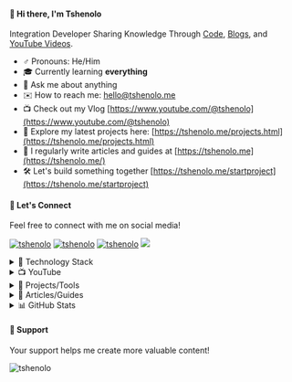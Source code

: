 #### 👋 Hi there, I'm Tshenolo

Integration Developer Sharing Knowledge Through [Code](https://github.com/tshenolo?tab=repositories), [Blogs](https://medium.com/@tshenolomos), and [YouTube Videos](https://www.youtube.com/@tshenolo).   

- ♂️ Pronouns: He/Him
- 🎓 Currently learning **everything**
- 💬 Ask me about anything
- ✉️ How to reach me: [hello@tshenolo.me](mailto:hello@tshenolo.me)
- 📺 Check out my Vlog [https://www.youtube.com/@tshenolo](https://www.youtube.com/@tshenolo)
- 🚀 Explore my latest projects here: [https://tshenolo.me/projects.html](https://tshenolo.me/projects.html)
- 📝 I regularly write articles and guides at [https://tshenolo.me](https://tshenolo.me/)
- 🛠️ Let's build something together [https://tshenolo.me/startproject](https://tshenolo.me/startproject)

#### 👨 Let's Connect  
Feel free to connect with me on social media!  

<a href="https://www.linkedin.com/in/tshenolo/" target="blank"><img src="https://img.shields.io/badge/LinkedIn-0077B5?style=for-the-badge&logo=linkedin&logoColor=white" alt="tshenolo" /></a>
<a href="https://twitter.com/tshenolo" target="blank"><img src="https://img.shields.io/badge/X-000?style=for-the-badge&logo=x" alt="tshenolo" /></a>
<a href="https://www.instagram.com/tshenolo/" target="blank"><img src="https://img.shields.io/badge/Instagram-E4405F?style=for-the-badge&logo=instagram&logoColor=white" alt="tshenolo" /></a>
<a href="https://www.youtube.com/@tshenolo"><img src="https://img.shields.io/badge/YouTube-FF0000?style=for-the-badge&logo=youtube&logoColor=white"></a>

<details>
<summary> 🤖 Technology Stack </summary>  

##### Frontend Technologies
| <a href="https://angular.io" target="_blank" rel="noreferrer"> <img src="https://angular.io/assets/images/logos/angular/angular.svg" alt="angular" width="80" height="80"/> </a> | <a href="https://getbootstrap.com" target="_blank" rel="noreferrer"> <img src="https://raw.githubusercontent.com/devicons/devicon/master/icons/bootstrap/bootstrap-plain-wordmark.svg" alt="bootstrap" width="80" height="80"/> </a> | <a href="https://www.w3schools.com/css/" target="_blank" rel="noreferrer"> <img src="https://raw.githubusercontent.com/devicons/devicon/master/icons/css3/css3-original-wordmark.svg" alt="css3" width="80" height="80"/> </a> | <a href="https://www.w3.org/html/" target="_blank" rel="noreferrer"> <img src="https://raw.githubusercontent.com/devicons/devicon/master/icons/html5/html5-original-wordmark.svg" alt="html5" width="80" height="80"/> </a> | <a href="https://ionicframework.com" target="_blank" rel="noreferrer"> <img src="https://upload.wikimedia.org/wikipedia/commons/d/d1/Ionic_Logo.svg" alt="ionic" width="80" height="80"/> </a> | <a href="https://developer.mozilla.org/en-US/docs/Web/JavaScript" target="_blank" rel="noreferrer"> <img src="https://raw.githubusercontent.com/devicons/devicon/master/icons/javascript/javascript-original.svg" alt="javascript" width="80" height="80"/> </a> | <a href="https://www.typescriptlang.org/" target="_blank" rel="noreferrer"> <img src="https://raw.githubusercontent.com/devicons/devicon/master/icons/typescript/typescript-original.svg" alt="typescript" width="80" height="80"/> </a> |
|-------|-------|-------|-------|-------|-------|-------|

##### Backend Technologies
| <a href="https://www.java.com" target="_blank" rel="noreferrer"> <img src="https://raw.githubusercontent.com/devicons/devicon/master/icons/java/java-original.svg" alt="java" width="80" height="80"/> </a> | <a href="https://www.php.net" target="_blank" rel="noreferrer"> <img src="https://raw.githubusercontent.com/devicons/devicon/master/icons/php/php-original.svg" alt="php" width="80" height="80"/> </a> | <a href="https://www.python.org" target="_blank" rel="noreferrer"> <img src="https://raw.githubusercontent.com/devicons/devicon/master/icons/python/python-original.svg" alt="python" width="80" height="80"/> </a> | <a href="https://spring.io/" target="_blank" rel="noreferrer"> <img src="https://www.vectorlogo.zone/logos/springio/springio-icon.svg" alt="spring" width="80" height="80"/> </a> | <a href="https://jekyllrb.com/" target="_blank" rel="noreferrer"> <img src="https://www.vectorlogo.zone/logos/jekyllrb/jekyllrb-icon.svg" alt="jekyll" width="80" height="80"/> </a> |
|-------|-------|-------|-------|-------|

##### DevOps Tools
| <a href="https://aws.amazon.com" target="_blank" rel="noreferrer"><img src="https://raw.githubusercontent.com/devicons/devicon/master/icons/amazonwebservices/amazonwebservices-original-wordmark.svg" alt="aws" width="80" height="80"/> </a> | <a href="https://azure.microsoft.com/en-in/" target="_blank" rel="noreferrer"> <img src="https://www.vectorlogo.zone/logos/microsoft_azure/microsoft_azure-icon.svg" alt="azure" width="80" height="80"/> </a> | <a href="https://www.gnu.org/software/bash/" target="_blank" rel="noreferrer"> <img src="https://www.vectorlogo.zone/logos/gnu_bash/gnu_bash-icon.svg" alt="bash" width="80" height="80"/> </a> | <a href="https://www.docker.com/" target="_blank" rel="noreferrer"> <img src="https://raw.githubusercontent.com/devicons/devicon/master/icons/docker/docker-original-wordmark.svg" alt="docker" width="80" height="80"/> </a> | <a href="https://firebase.google.com/" target="_blank" rel="noreferrer"> <img src="https://www.vectorlogo.zone/logos/firebase/firebase-icon.svg" alt="firebase" width="80" height="80"/> </a> | <a href="https://git-scm.com/" target="_blank" rel="noreferrer"> <img src="https://www.vectorlogo.zone/logos/git-scm/git-scm-icon.svg" alt="git" width="80" height="80"/> </a> | <a href="https://heroku.com" target="_blank" rel="noreferrer"> <img src="https://www.vectorlogo.zone/logos/heroku/heroku-icon.svg" alt="heroku" width="80" height="80"/> </a> | <a href="https://www.jenkins.io" target="_blank" rel="noreferrer"> <img src="https://www.vectorlogo.zone/logos/jenkins/jenkins-icon.svg" alt="jenkins" width="80" height="80"/> </a> | <a href="https://kubernetes.io" target="_blank" rel="noreferrer"> <img src="https://www.vectorlogo.zone/logos/kubernetes/kubernetes-icon.svg" alt="kubernetes" width="80" height="80"/> </a> |
|-------|-------|-------|-------|-------|-------|-------|-------|-------|

##### Databases
| <a href="https://www.microsoft.com/en-us/sql-server" target="_blank" rel="noreferrer"> <img src="https://www.svgrepo.com/show/303229/microsoft-sql-server-logo.svg" alt="mssql" width="80" height="80"/> </a> | <a href="https://www.mysql.com/" target="_blank" rel="noreferrer"> <img src="https://raw.githubusercontent.com/devicons/devicon/master/icons/mysql/mysql-original-wordmark.svg" alt="mysql" width="80" height="80"/> </a> | <a href="https://www.oracle.com/" target="_blank" rel="noreferrer"> <img src="https://raw.githubusercontent.com/devicons/devicon/master/icons/oracle/oracle-original.svg" alt="oracle" width="80" height="80"/> </a> | <a href="https://www.postgresql.org" target="_blank" rel="noreferrer"> <img src="https://raw.githubusercontent.com/devicons/devicon/master/icons/postgresql/postgresql-original-wordmark.svg" alt="postgresql" width="80" height="80"/> </a> | <a href="https://www.mongodb.com/" target="_blank" rel="noreferrer"> <img src="https://raw.githubusercontent.com/devicons/devicon/master/icons/mongodb/mongodb-original-wordmark.svg" alt="mongodb" width="80" height="80"/> </a> |
|-------|-------|-------|-------|-------|

</details>

<details>
<summary> 📺 YouTube </summary>

Here are some of my latest videos where I share tech tips and tutorials.
<!-- BEGIN YOUTUBE-CARDS -->
[![Bulletproof Your Server in Under a Minute](https://ytcards.demolab.com/?id=7EZi21Caou0&title=Bulletproof+Your+Server+in+Under+a+Minute&lang=en&timestamp=1746201375&background_color=%230d1117&title_color=%23ffffff&stats_color=%23dedede&max_title_lines=1&width=250&border_radius=5 "Bulletproof Your Server in Under a Minute")](https://www.youtube.com/watch?v=7EZi21Caou0)
[![Is Your Server SECRETLY Being Hacked RIGHT NOW?](https://ytcards.demolab.com/?id=zfuV2NKSSu8&title=Is+Your+Server+SECRETLY+Being+Hacked+RIGHT+NOW%3F&lang=en&timestamp=1745637808&background_color=%230d1117&title_color=%23ffffff&stats_color=%23dedede&max_title_lines=1&width=250&border_radius=5 "Is Your Server SECRETLY Being Hacked RIGHT NOW?")](https://www.youtube.com/watch?v=zfuV2NKSSu8)
[![How Hackers Break Into Your Computer Through Open Ports!](https://ytcards.demolab.com/?id=mRhWGKAIq50&title=How+Hackers+Break+Into+Your+Computer+Through+Open+Ports%21&lang=en&timestamp=1744947779&background_color=%230d1117&title_color=%23ffffff&stats_color=%23dedede&max_title_lines=1&width=250&border_radius=5 "How Hackers Break Into Your Computer Through Open Ports!")](https://www.youtube.com/watch?v=mRhWGKAIq50)
[![Stop Hackers with These 3 Commands #shorts](https://ytcards.demolab.com/?id=nx1O3gHXIeQ&title=Stop+Hackers+with+These+3%C2%A0Commands+%23shorts&lang=en&timestamp=1744402282&background_color=%230d1117&title_color=%23ffffff&stats_color=%23dedede&max_title_lines=1&width=250&border_radius=5 "Stop Hackers with These 3 Commands #shorts")](https://www.youtube.com/watch?v=nx1O3gHXIeQ)
[![SSH Tunneling Explained: Your Secret for Secure Online Access](https://ytcards.demolab.com/?id=pwvvzhImzNk&title=SSH+Tunneling+Explained%3A+Your+Secret+for+Secure+Online+Access&lang=en&timestamp=1743790174&background_color=%230d1117&title_color=%23ffffff&stats_color=%23dedede&max_title_lines=1&width=250&border_radius=5 "SSH Tunneling Explained: Your Secret for Secure Online Access")](https://www.youtube.com/watch?v=pwvvzhImzNk)
[![How I STOPPED 1000+ Hackers From Breaking Into My Linux Server!](https://ytcards.demolab.com/?id=F8htWR_scRo&title=How+I+STOPPED+1000%2B+Hackers+From+Breaking+Into+My+Linux+Server%21&lang=en&timestamp=1743595594&background_color=%230d1117&title_color=%23ffffff&stats_color=%23dedede&max_title_lines=1&width=250&border_radius=5 "How I STOPPED 1000+ Hackers From Breaking Into My Linux Server!")](https://www.youtube.com/watch?v=F8htWR_scRo)
<!-- END YOUTUBE-CARDS -->
[<img src="https://custom-icon-badges.demolab.com/badge/-Subscribe%20For%20More-red?style=for-the-badge&logo=video&logoColor=white"/>](https://www.youtube.com/@tshenolo?sub_confirmation=1)

</details>

<details>
<summary> 🚀 Projects/Tools </summary>

Here's a selection of projects that I have worked on over the years, grouped by category.

| **PYTHON**  |          |
|-------------|----------|
| [Flask WebP to PNG](https://github.com/tshenolo/flask-webp-to-png)               | Converts WebP images to PNG format.           |
| [Flask PDF Merger](https://github.com/tshenolo/flask-pdf-merger)                 | Merges multiple PDF files into one.           |
| [Flask PDF Splitter](https://github.com/tshenolo/flask-pdf-splitter)             | Splits PDF files into separate pages.         |
| [Image to Text Converter](https://github.com/tshenolo/image-to-text-converter)   | Extracts text from image files.               |
| [Flask Chrome Icon](https://github.com/tshenolo/flask-chrome-icon)               | Generates Chrome icons for web applications.  |
| [Flask XML Pretty](https://github.com/tshenolo/flask-xml-pretty)                 | Formats and prettifies XML data.              |
| [Flask JSON Pretty](https://github.com/tshenolo/flask-json-pretty)               | Formats and prettifies JSON data.             |
| [Flask CSV to MD](https://github.com/tshenolo/flask-csv-to-md)                   | Converts CSV data to Markdown format.         |
| [Flask HTML to Excel](https://github.com/tshenolo/flask-html-to-excel)           | Converts HTML tables to Excel format.         |
| [Flask CSV to JSON](https://github.com/tshenolo/flask-csv-to-json)               | Converts CSV data to JSON format.             |
| **PEOPLESOFT**  |          |
| [Query Search](https://tshenolo.gumroad.com/l/peoplesoft-query-search)                      | Searches and retrieves PeopleSoft query information.    |
| [Base 64 Encode/Decode](https://github.com/tshenolo/peoplesoft-base64)                      | Encodes and decodes data in Base64 format.            |
| [List/Download Files](https://tshenolo.gumroad.com/l/peoplesoft-file-list)                  | Lists and downloads files from a PeopleSoft server.   |
| [File Manager](https://tshenolo.gumroad.com/l/peoplesoft-file-manager)                      | Manages files on a PeopleSoft server.                 |
| [File Stream](https://github.com/tshenolo/peoplesoft-file-stream)                           | Streams files to and from a PeopleSoft server.        |
| [File Upload](https://tshenolo.gumroad.com/l/peoplesoft-file-upload)                        | Uploads files to a PeopleSoft server.                 |
| [Environment Variables](https://github.com/tshenolo/peoplesoft-env-variable)               | Retrieves PeopleSoft environment variables.            |
| [PeopleSoft Component Navigation](https://tshenolo.gumroad.com/l/peoplesoft-component-nav) | Retrieves PeopleSoft navigation given the component name. |
| [PeopleSoft Process Navigation](https://tshenolo.gumroad.com/l/peoplesoft-process-nav)     | Retrieves PeopleSoft navigation given the process name.   |
| [PS Query SQL](https://tshenolo.gumroad.com/l/peoplesoft-query-sql)                         | Retrieves the SQL of a PeopleSoft PS Query.       |
| [Record Fields](https://github.com/tshenolo/peoplesoft-record-field)                       | Retrieves record field information.                |
| [PeopleSoft User Look-Up](https://github.com/tshenolo/peoplesoft-user-lookup)              | Looks up user information within PeopleSoft.          |
| **PHP**  |          |
| [Document Converter](https://github.com/tshenolo/document-converter)                   | Converts documents between various formats.          |
| **HTML/JAVASCRIPT**  |          |
| [HTML String Functions](https://github.com/tshenolo/html-stringfunctions)              | Provides utility functions for manipulating HTML strings. |
| **CHROME PLUGIN**  |          |
| [Chrome Archive This](https://github.com/tshenolo/chrome-archive-this)                 | Automatically prepends "https://archive.is/" to the URL of the current page |
| [Chrome Jira Details](https://github.com/tshenolo/chrome-jira-details)                 | Extract and manage Jira issue details, including title and description |


</details>

<details>
<summary> 📝 Articles/Guides </summary>

- [Introduction to Docker Compose](https://medium.com/@tshenolomos/introduction-to-docker-compose-32c86a7b4883)
- [How to Import a CSV File into PeopleSoft Database Using a File Layout](https://medium.com/@tshenolomos/how-to-import-a-csv-file-into-peoplesoft-database-using-a-file-layout-b83c359e884b)
- [How to Export and Import Data in PeopleSoft Using Data Mover](https://medium.com/@tshenolomos/how-to-export-and-import-data-in-peoplesoft-using-data-mover-aad9cd94fd06)
- [How to Debug a Docker Container](https://medium.com/@tshenolomos/how-to-debug-a-docker-container-574d016434bf)
- [Deploying Applications with Docker](https://medium.com/@tshenolomos/deploying-applications-with-docker-c8059ea79850)
- [How to Write a Dockerfile in Easy Steps](https://medium.com/@tshenolomos/how-to-write-a-dockerfile-in-easy-steps-5a462d42e844)
- [How to Run a Docker Container in 30 Seconds](https://medium.com/@tshenolomos/how-to-run-a-docker-container-in-30-seconds-57679ff5a2d4)
- [Top 5 Docker Commands Every Developer Should Know](https://medium.com/@tshenolomos/top-5-docker-commands-every-developer-should-know-a3c891d022ff)
- [How to Start Contributing to Open Source Software](https://medium.com/@tshenolomos/how-to-start-contributing-to-open-source-software-b5825134eadf)
- [Convert PeopleSoft Query Results to JSON Easily](https://medium.com/@tshenolomos/convert-peoplesoft-query-results-to-json-easily-e2bcad9ef123)
- [How to Create Content Reference to a PS Query in PeopleSoft](https://medium.com/@tshenolomos/how-to-create-content-reference-to-a-ps-query-in-peoplesoft-04ddadd3d3d6)
- [Set Up Your Favorite Database Using Docker](https://medium.com/@tshenolomos/set-up-your-favorite-database-using-docker-ba1081ea07d0)
- [How I Log into My Server Without a Password Using an SSH Key](https://medium.com/@tshenolomos/how-i-log-into-my-server-without-a-password-using-an-ssh-key-9b97db501d62)
- [Secure Apache with SSL in Docker](https://medium.com/@tshenolomos/secure-apache-with-ssl-in-docker-9efd86329129)
- [Exporting Data from a Dockerized Oracle Database Using Bash Script](https://medium.com/@tshenolomos/exporting-data-from-a-dockerized-oracle-database-using-bash-script-a2c02edc7b61)
- [Automating SFTP Operations Using Bash](https://medium.com/@tshenolomos/automating-sftp-operations-using-bash-0eb8c9035b0a)
- [Guide to Creating an SFTP Server with Docker Using SSH Key](https://medium.com/@tshenolomos/guide-to-creating-an-sftp-server-with-docker-using-ssh-key-ce9bddb77f39)


</details>

<details>
<summary> 📊 GitHub Stats</summary>
 
 <p><img align="center" src="https://github-readme-stats.vercel.app/api/top-langs?username=tshenolo&show_icons=true&locale=en&layout=compact" alt="tshenolo" /></p>

<p>&nbsp;<img align="center" src="https://github-readme-stats.vercel.app/api?username=tshenolo&show_icons=true&locale=en" alt="tshenolo" /></p>

<p><img align="center" src="https://github-readme-streak-stats.herokuapp.com/?user=tshenolo&" alt="tshenolo" /></p>
 
</details>

#### 🤝 Support

Your support helps me create more valuable content!
<p><a href="https://www.buymeacoffee.com/tshenolo"> <img align="left" src="https://cdn.buymeacoffee.com/buttons/v2/default-yellow.png" height="50" width="210" alt="tshenolo" /></a></p><br><br></p>

